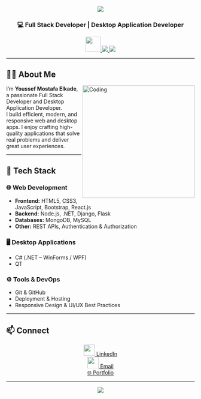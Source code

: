 <!-- Banner -->
<p align="center">
  <img src="https://capsule-render.vercel.app/api?type=waving&color=0:0f2027,100:2c5364&height=200&section=header&text=Youssef%20Mostafa%20Elkade&fontSize=40&fontColor=ffffff&animation=fadeIn&fontAlignY=35" />
</p>

<h3 align="center">💻 Full Stack Developer | Desktop Application Developer</h3>

<p align="center">
  <a href="https://www.linkedin.com/in/youssef-mostafa-elkade">
    <img src="https://cdn.jsdelivr.net/gh/devicons/devicon/icons/linkedin/linkedin-original.svg" width="40" height="40"/>
  </a>
  <a href="mailto:youssefmostafaelkade@gmail.com">
    <img src="https://img.shields.io/badge/Email-D14836?style=flat&logo=gmail&logoColor=white"/>
  </a>
  <a href="https://joe-elkade.github.io/My-Portfolio/">
    <img src="https://img.shields.io/badge/Portfolio-000000?style=flat&logo=vercel&logoColor=white"/>
  </a>
</p>

---

## 👨‍💻 About Me  
<img align="right" alt="Coding" width="300" src="https://media.giphy.com/media/qgQUggAC3Pfv687qPC/giphy.gif" />  

I’m **Youssef Mostafa Elkade**, a passionate Full Stack Developer and Desktop Application Developer.  
I build efficient, modern, and responsive web and desktop apps. I enjoy crafting high-quality applications that solve real problems and deliver great user experiences.  

---

## 🚀 Tech Stack  

### 🌐 Web Development  
- **Frontend:** HTML5, CSS3, JavaScript, Bootstrap, React.js  
- **Backend:** Node.js, .NET, Django, Flask  
- **Databases:** MongoDB, MySQL  
- **Other:** REST APIs, Authentication & Authorization  

### 🖥️ Desktop Applications  
- C# (.NET – WinForms / WPF)  
- QT  

### ⚙️ Tools & DevOps  
- Git & GitHub  
- Deployment & Hosting  
- Responsive Design & UI/UX Best Practices  

---

## 📫 Connect  
<p align="center">
  <a href="https://www.linkedin.com/in/youssef-mostafa-elkade">
    <img src="https://cdn.jsdelivr.net/gh/devicons/devicon/icons/linkedin/linkedin-original.svg" width="30" height="30"/> LinkedIn
  </a>  
  <br/>
  <a href="mailto:youssefmostafaelkade@gmail.com">
    <img src="https://img.icons8.com/color/48/000000/gmail-new.png" width="30" height="30"/> Email
  </a>
  <br/>
  <a href="https://joe-elkade.github.io/My-Portfolio/">
    🌐 Portfolio
  </a>
</p>

---

<p align="center">
  <img src="https://capsule-render.vercel.app/api?type=waving&color=0:0f2027,100:2c5364&height=120&section=footer"/>
</p>
